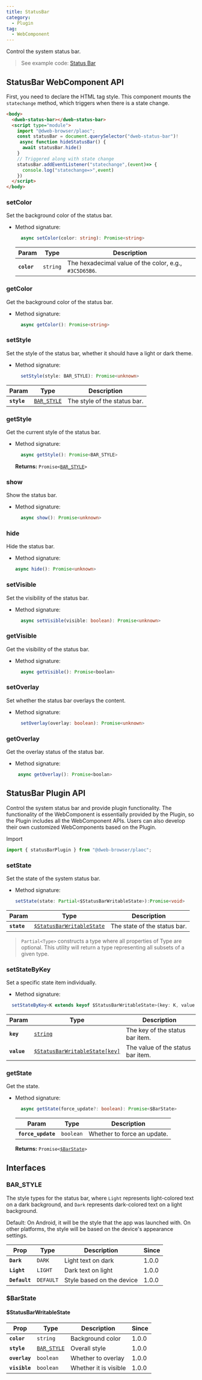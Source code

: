 ```yaml
---
title: StatusBar
category:
  - Plugin
tag:
  - WebComponent
---
```


Control the system status bar.

> See example code: [Status Bar](https://github.com/BioforestChain/dweb_browser/blob/main/plaoc/demo/src/pages/StatusBar.vue)

## StatusBar WebComponent API

First, you need to declare the HTML tag style. This component mounts the `statechange` method, which triggers when there is a state change.

```html
<body>
  <dweb-status-bar></dweb-status-bar>
  <script type="module">
    import "@dweb-browser/plaoc";
    const statusBar = document.querySelector("dweb-status-bar")!
     async function hideStatusBar() {
      await statusBar.hide()
    }
    // Triggered along with state change
    statusBar.addEventListener("statechange",(event)=> {
      console.log("statechange=>",event)
    })
  </script>
</body>
```

### setColor

Set the background color of the status bar.

- Method signature:

  ```ts
    async setColor(color: string): Promise<string>
  ```

  | Param       | Type                | Description                                            |
  | ----------- | ------------------- | ------------------------------------------------------ |
  | **`color`** | <code>string</code> | The hexadecimal value of the color, e.g., `#3C5D65B6`. |

### getColor

Get the background color of the status bar.

- Method signature:

  ```ts
    async getColor(): Promise<string>
  ```

### setStyle

Set the style of the status bar, whether it should have a light or dark theme.

- Method signature:

  ```ts
    setStyle(style: BAR_STYLE): Promise<unknown>
  ```

| Param       | Type                                            | Description                  |
| ----------- | ----------------------------------------------- | ---------------------------- |
| **`style`** | <code><a href="#bar-style">BAR_STYLE</a></code> | The style of the status bar. |

### getStyle

Get the current style of the status bar.

- Method signature:

  ```ts
    async getStyle(): Promise<BAR_STYLE>
  ```

  **Returns:** <code>Promise&lt;<a href="#bar-style">BAR_STYLE</a>&gt;</code>

### show

Show the status bar.

- Method signature:

  ```ts
    async show(): Promise<unknown>
  ```

### hide

Hide the status bar.

- Method signature:

  ```ts
  async hide(): Promise<unknown>
  ```

### setVisible

Set the visibility of the status bar.

- Method signature:

  ```ts
    async setVisible(visible: boolean): Promise<unknown>
  ```

### getVisible

Get the visibility of the status bar.

- Method signature:

  ```ts
    async getVisible(): Promise<boolan>
  ```

### setOverlay

Set whether the status bar overlays the content.

- Method signature:

  ```ts
    setOverlay(overlay: boolean): Promise<unknown>
  ```

### getOverlay

Get the overlay status of the status bar.

- Method signature:

  ```ts
   async getOverlay(): Promise<boolan>
  ```

## StatusBar Plugin API

Control the system status bar and provide plugin functionality. The functionality of the WebComponent is essentially provided by the Plugin, so the Plugin includes all the WebComponent APIs. Users can also develop their own customized WebComponents based on the Plugin.

Import

```ts
import { statusBarPlugin } from "@dweb-browser/plaoc";
```

### setState

Set the state of the system status bar.

- Method signature:

  ```ts
  setState(state: Partial<$StatusBarWritableState>):Promise<void>
  ```

| Param       | Type                                                                       | Description                  |
| ----------- | -------------------------------------------------------------------------- | ---------------------------- |
| **`state`** | <code><a href="#statusbarwritablestate">$StatusBarWritableState</a></code> | The state of the status bar. |

> `Partial<Type>` constructs a type where all properties of Type are optional. This utility will return a type representing all subsets of a given type.

### setStateByKey

Set a specific state item individually.

- Method signature:

```ts
  setStateByKey<K extends keyof $StatusBarWritableState>(key: K, value: $StatusBarWritableState[key]): Promise<void>
```

| Param       | Type                                                                            | Description                       |
| ----------- | ------------------------------------------------------------------------------- | --------------------------------- |
| **`key`**   | <code><a href="#statusbarwritablestate">string</a></code>                       | The key of the status bar item.   |
| **`value`** | <code><a href="#statusbarwritablestate">$StatusBarWritableState[key]</a></code> | The value of the status bar item. |

### getState

Get the state.

- Method signature:

  ```ts
    async getState(force_update?: boolean): Promise<$BarState>
  ```

  | Param              | Type                 | Description                 |
  | ------------------ | -------------------- | --------------------------- |
  | **`force_update`** | <code>boolean</code> | Whether to force an update. |

  **Returns:** <code>Promise&lt;<a href="#barstate">$BarState</a>&gt;</code>

## Interfaces

### BAR_STYLE

The style types for the status bar, where `Light` represents light-colored text on a dark background, and `Dark` represents dark-colored text on a light background.

Default: On Android, it will be the style that the app was launched with. On other platforms, the style will be based on the device's appearance settings.

| Prop          | Type                 | Description               | Since |
| ------------- | -------------------- | ------------------------- | ----- |
| **`Dark`**    | <code>DARK</code>    | Light text on dark        | 1.0.0 |
| **`Light`**   | <code>LIGHT</code>   | Dark text on light        | 1.0.0 |
| **`Default`** | <code>DEFAULT</code> | Style based on the device | 1.0.0 |

### $BarState

#### $StatusBarWritableState

| Prop          | Type                                            | Description           | Since |
| ------------- | ----------------------------------------------- | --------------------- | ----- |
| **`color`**   | <code>string</code>                             | Background color      | 1.0.0 |
| **`style`**   | <code><a href="#bar-style">BAR_STYLE</a></code> | Overall style         | 1.0.0 |
| **`overlay`** | <code>boolean</code>                            | Whether to overlay    | 1.0.0 |
| **`visible`** | <code>boolean</code>                            | Whether it is visible | 1.0.0 |
